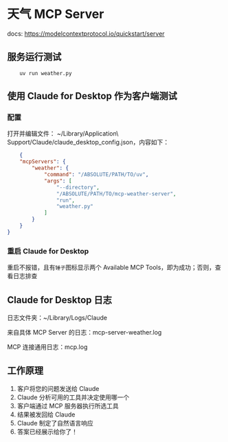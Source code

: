 # 天气 MCP Server

docs: https://modelcontextprotocol.io/quickstart/server

## 服务运行测试

```shell
    uv run weather.py 
```

## 使用 Claude for Desktop 作为客户端测试

### 配置

打开并编辑文件： ~/Library/Application\ Support/Claude/claude_desktop_config.json，内容如下：

```json
    {
    "mcpServers": {
        "weather": {
            "command": "/ABSOLUTE/PATH/TO/uv",
            "args": [
                "--directory",
                "/ABSOLUTE/PATH/TO/mcp-weather-server",
                "run",
                "weather.py"
            ]
        }
    }
}
```

### 重启 Claude for Desktop

重启不报错，且有`锤子`图标显示两个 Available MCP Tools，即为成功；否则，查看日志排查

## Claude for Desktop 日志

日志文件夹：~/Library/Logs/Claude

来自具体 MCP Server 的日志：mcp-server-weather.log

MCP 连接通用日志：mcp.log

## 工作原理

1. 客户将您的问题发送给 Claude
2. Claude 分析可用的工具并决定使用哪一个
3. 客户端通过 MCP 服务器执行所选工具
4. 结果被发回给 Claude
5. Claude 制定了自然语言响应
6. 答案已经展示给你了！